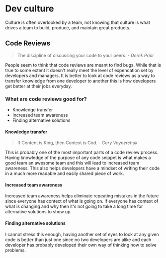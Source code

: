 # Dev culture

Culture is often overlooked by a team, not knowing that culture is what drives a team to build, produce, and maintain great products.

## Code Reviews

> The discipline of discussing your code to your peers. - *Derek Prior*

People seem to think that code reviews are meant to find bugs. While that is true to some extent it doesn't really meet the level of expencation set by developers and managers. It is better to look at code reviews as a way to transfer knowledge from one developer to another this is how developers get better at their jobs everyday.

### What are code reviews good for?

- Knowledge transfer
- Increased team awareness
- Finding alternative solutions

#### Knowledge transfer

> If Content is King, then Context is God. - *Gary Vaynerchuk*

This is probably one of the most important parts of a code review process. Having knowledge of the purpose of any code snippet is what makes a good team an awesome team and this will lead to increased team awareness. This also helps developers have a mindset of writing their code in a much more readable and easily shared piece of work.

#### Increased team awareness

Increased team awareness helps eliminate repeating mistakes in the future since everyone has context of what is going on. If everyone has context of what is changing and why then it's not going to take a long time for alternative solutions to show up.

#### Finding alternative solutions

I cannot stress this enough, having another set of eyes to look at any given code is better than just one since no two developers are alike and each developer has probably developed their own way of thinking how to solve problems.
